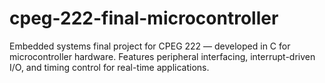 # cpeg-222-final-microcontroller
Embedded systems final project for CPEG 222 — developed in C for microcontroller hardware. Features peripheral interfacing, interrupt-driven I/O, and timing control for real-time applications.
